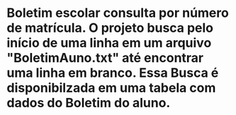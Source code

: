 # Boletim escolar consulta por número de matrícula. O projeto busca pelo início de uma linha em um arquivo "BoletimAuno.txt" até encontrar uma linha em branco. Essa Busca é disponibilzada em uma tabela com dados do Boletim do aluno.

